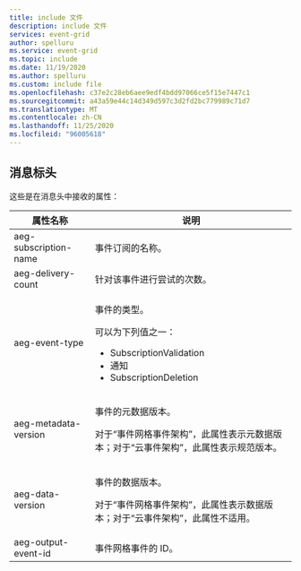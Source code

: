 ```yaml
---
title: include 文件
description: include 文件
services: event-grid
author: spelluru
ms.service: event-grid
ms.topic: include
ms.date: 11/19/2020
ms.author: spelluru
ms.custom: include file
ms.openlocfilehash: c37e2c28eb6aee9edf4bdd97066ce5f15e7447c1
ms.sourcegitcommit: a43a59e44c14d349d597c3d2fd2bc779989c71d7
ms.translationtype: MT
ms.contentlocale: zh-CN
ms.lasthandoff: 11/25/2020
ms.locfileid: "96005618"
---
```

## <a name="message-headers"></a>消息标头
这些是在消息头中接收的属性：

| 属性名称 | 说明 |
| ------------- | ----------- | 
| aeg-subscription-name | 事件订阅的名称。 |
| aeg-delivery-count | 针对该事件进行尝试的次数。 |
| aeg-event-type | <p>事件的类型。</p><p>可以为下列值之一：</p><ul><li>SubscriptionValidation</li><li>通知</li><li>SubscriptionDeletion</li></ul> | 
| aeg-metadata-version | <p>事件的元数据版本。<p> 对于“事件网格事件架构”，此属性表示元数据版本；对于“云事件架构”，此属性表示规范版本。 </p>|
| aeg-data-version | <p>事件的数据版本。</p><p>对于“事件网格事件架构”，此属性表示数据版本；对于“云事件架构”，此属性不适用。</p> |
| aeg-output-event-id | 事件网格事件的 ID。 |


